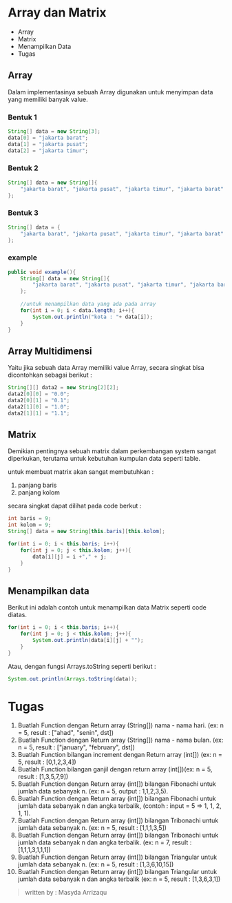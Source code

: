 # Array dan Matrix
* Array 
* Matrix
* Menampilkan Data
* Tugas
	
## Array 
Dalam implementasinya sebuah Array digunakan untuk menyimpan data yang memiliki banyak value.

### Bentuk 1
```java
String[] data = new String[3];
data[0] = "jakarta barat";
data[1] = "jakarta pusat";
data[2] = "jakarta timur";
```

### Bentuk 2 
```java
String[] data = new String[]{
	"jakarta barat", "jakarta pusat", "jakarta timur", "jakarta barat"
};
```

### Bentuk 3 
```java
String[] data = {
	"jakarta barat", "jakarta pusat", "jakarta timur", "jakarta barat"
}; 
```

### example 
```java
public void example(){
	String[] data = new String[]{
		"jakarta barat", "jakarta pusat", "jakarta timur", "jakarta barat"
	};
	
	//untuk menampilkan data yang ada pada array
	for(int i = 0; i < data.length; i++){
		System.out.println("kota : "+ data[i]);
	}
}	
```

## Array Multidimensi
Yaitu jika sebuah data Array memiliki value Array, secara singkat bisa dicontohkan sebagai berikut : 

```java
String[][] data2 = new String[2][2];
data2[0][0] = "0.0";
data2[0][1] = "0.1";
data2[1][0] = "1.0";
data2[1][1] = "1.1";
```

## Matrix
Demikian pentingnya sebuah matrix dalam perkembangan system sangat diperkukan, terutama untuk kebutuhan kumpulan data seperti table.

untuk membuat matrix akan sangat membutuhkan : 
1. panjang baris 
2. panjang kolom

secara singkat dapat dilihat pada code berkut : 

```java
int baris = 9; 
int kolom = 9;
String[] data = new String[this.baris][this.kolom];

for(int i = 0; i < this.baris; i++){
	for(int j = 0; j < this.kolom; j++){
		data[i][j] = i +"," + j;
	}
}
```

## Menampilkan data
Berikut ini adalah contoh untuk menampilkan data Matrix seperti code diatas.

```java
for(int i = 0; i < this.baris; i++){
	for(int j = 0; j < this.kolom; j++){
		System.out.println(data[i][j] + "");
	}
}
```
Atau, dengan fungsi Arrays.toString seperti berikut :
 
```java
System.out.println(Arrays.toString(data)); 
```

# Tugas
1. Buatlah Function dengan Return array (String[]) nama - nama hari. (ex: n = 5, result : ["ahad", "senin", dst])
2. Buatlah Function dengan Return array (String[]) nama - nama bulan. (ex: n = 5, result : ["january", "february", dst])
3. Buatlah Function bilangan increment dengan Return array (int[]) (ex: n = 5, result : [0,1,2,3,4])
4. Buatlah Function bilangan ganjil dengan return array (int[])(ex: n = 5, result : [1,3,5,7,9])
5. Buatlah Function dengan Return array (int[]) bilangan Fibonachi untuk jumlah data sebanyak n. (ex: n = 5, output : 1,1,2,3,5).
6. Buatlah Function dengan Return array (int[]) bilangan Fibonachi untuk jumlah data sebanyak n dan angka terbalik, (contoh : input = 5 => 1, 1, 2, 1, 1).
7. Buatlah Function dengan Return array (int[]) bilangan Tribonachi untuk jumlah data sebanyak n. (ex: n = 5, result : [1,1,1,3,5])
8. Buatlah Function dengan Return array (int[]) bilangan Tribonachi untuk jumlah data sebanyak n dan angka terbalik. (ex: n = 7, result : [1,1,1,3,1,1,1])
9. Buatlah Function dengan Return array (int[]) bilangan Triangular untuk jumlah data sebanyak n. (ex: n = 5, result : [1,3,6,10,15])
10. Buatlah Function dengan Return array (int[]) bilangan Triangular untuk jumlah data sebanyak n dan angka terbalik (ex: n = 5, result : [1,3,6,3,1])


> written by : Masyda Arrizaqu
